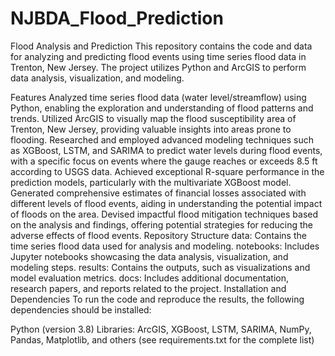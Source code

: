 # NJBDA_Flood_Prediction
Flood Analysis and Prediction
This repository contains the code and data for analyzing and predicting flood events using time series flood data in Trenton, New Jersey. The project utilizes Python and ArcGIS to perform data analysis, visualization, and modeling.

Features
Analyzed time series flood data (water level/streamflow) using Python, enabling the exploration and understanding of flood patterns and trends.
Utilized ArcGIS to visually map the flood susceptibility area of Trenton, New Jersey, providing valuable insights into areas prone to flooding.
Researched and employed advanced modeling techniques such as XGBoost, LSTM, and SARIMA to predict water levels during flood events, with a specific focus on events where the gauge reaches or exceeds 8.5 ft according to USGS data.
Achieved exceptional R-square performance in the prediction models, particularly with the multivariate XGBoost model.
Generated comprehensive estimates of financial losses associated with different levels of flood events, aiding in understanding the potential impact of floods on the area.
Devised impactful flood mitigation techniques based on the analysis and findings, offering potential strategies for reducing the adverse effects of flood events.
Repository Structure
data: Contains the time series flood data used for analysis and modeling.
notebooks: Includes Jupyter notebooks showcasing the data analysis, visualization, and modeling steps.
results: Contains the outputs, such as visualizations and model evaluation metrics.
docs: Includes additional documentation, research papers, and reports related to the project.
Installation and Dependencies
To run the code and reproduce the results, the following dependencies should be installed:

Python (version 3.8)
Libraries: ArcGIS, XGBoost, LSTM, SARIMA, NumPy, Pandas, Matplotlib, and others (see requirements.txt for the complete list)
